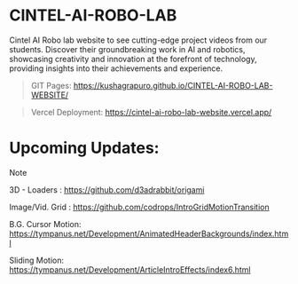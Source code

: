 # CINTEL-AI-ROBO-LAB
Cintel AI Robo lab website to see cutting-edge project videos from our students. Discover their groundbreaking work in AI and robotics, showcasing creativity and innovation at the forefront of technology, providing insights into their achievements and experience.

> GIT Pages: https://kushagrapuro.github.io/CINTEL-AI-ROBO-LAB-WEBSITE/

> Vercel Deployment: https://cintel-ai-robo-lab-website.vercel.app/

# Upcoming Updates:
> [!NOTE]
> 3D - Loaders : https://github.com/d3adrabbit/origami
>
> Image/Vid. Grid : https://github.com/codrops/IntroGridMotionTransition
>
> B.G. Cursor Motion: https://tympanus.net/Development/AnimatedHeaderBackgrounds/index.html
>
> Sliding Motion: https://tympanus.net/Development/ArticleIntroEffects/index6.html
